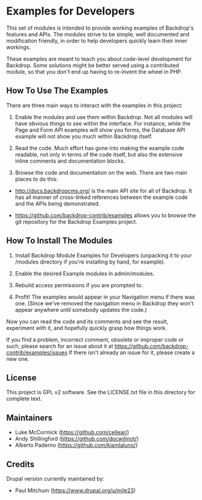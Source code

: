 Examples for Developers
=======================

This set of modules is intended to provide working examples of Backdrop's
features and APIs.  The modules strive to be simple, well documented and
modification friendly, in order to help developers quickly learn their inner
workings.

These examples are meant to teach you about code-level development for Backdrop.
Some solutions might be better served using a contributed module, so that
you don't end up having to re-invent the wheel in PHP.


How To Use The Examples
-----------------------

There are three main ways to interact with the examples in this project:

1. Enable the modules and use them within Backdrop. Not all modules will have
obvious things to see within the interface. For instance, while the Page and Form API
examples will show you forms, the Database API example will not show you much
within Backdrop itself.

2. Read the code. Much effort has gone into making the example code readable,
not only in terms of the code itself, but also the extensive inline comments
and documentation blocks.

3. Browse the code and documentation on the web. There are two main places to
do this:

* http://docs.backdropcms.org/ is the main API site for all of Backdrop.
It has all manner of cross-linked references between the example code and the
APIs being demonstrated.

* https://github.com/backdrop-contrib/examples allows you to browse the git
repository for the Backdrop Examples project.


How To Install The Modules
--------------------------

1. Install Backdrop Module Examples for Developers (unpacking it to your
/modules directory if you're installing by hand, for example).

2. Enable the desired Example modules in admin/modules.

3. Rebuild access permissions if you are prompted to.

4. Profit!  The examples would appear in your Navigation menu if there was one.
(Since we've removed the navigation menu in Backdrop they won't appear anywhere
until somebody updates the code.)

Now you can read the code and its comments and see the result, experiment with
it, and hopefully quickly grasp how things work.

If you find a problem, incorrect comment, obsolete or improper code or such,
please search for an issue about it at https://github.com/backdrop-contrib/examples/issues
If there isn't already an issue for it, please create a new one.


License
-------

This project is GPL v2 software. See the LICENSE.txt file in this directory for
complete text.

Maintainers
-----------

- Luke McCormick (https://github.com/cellear/)
- Andy Shillingford (https://github.com/docwilmot/)
- Alberto Paderno (https://github.com/kiamlaluno/)

Credits
-------
Drupal version currently maintained by: 

- Paul Mitchum (https://www.drupal.org/u/mile23)
